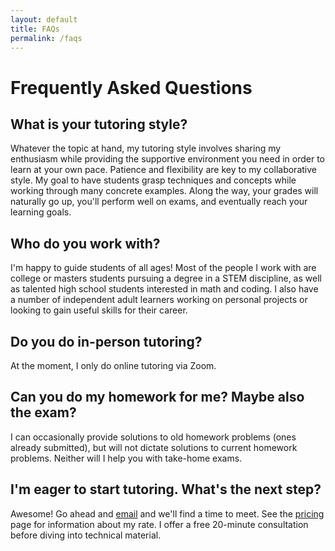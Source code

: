 ```yaml
---
layout: default
title: FAQs
permalink: /faqs
---
```


# Frequently Asked Questions

## What is your tutoring style?

Whatever the topic at hand, my tutoring style involves sharing my enthusiasm while providing the supportive environment you need in order to learn at your own pace. Patience and flexibility are key to my collaborative style. My goal to have students grasp techniques and concepts while working through many concrete examples. Along the way, your grades will naturally go up, you'll perform well on exams, and eventually reach your learning goals.

## Who do you work with?

  <p>I'm happy to guide students of all ages! Most of the people I work with are college or masters students pursuing a degree in a STEM discipline, as well as talented high school students interested in math and coding. I also have a number of independent adult learners working on personal projects or looking to gain useful skills for their career.</p>

## Do you do in-person tutoring?

At the moment, I only do online tutoring via Zoom. 

## Can you do my homework for me? Maybe also the exam?

I can occasionally provide solutions to old homework problems (ones already submitted), but will not dictate solutions to current homework problems. Neither will I help you with take-home exams. 

## I'm eager to start tutoring. What's the next step?

<p>Awesome! Go ahead and <a href="mailto:iordan.tutoring@gmail.com">email</a> and we'll find a time to meet. See the <a href="./pricing">pricing</a> page for information about my rate. I offer a free 20-minute consultation before diving into technical material.</p>

